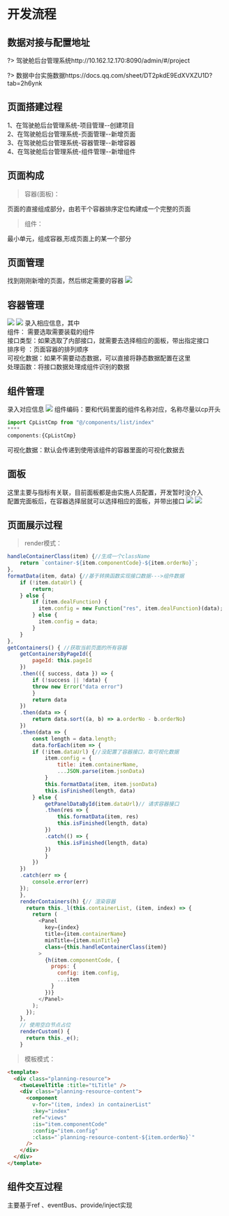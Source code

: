 # 开发流程
## 数据对接与配置地址
?> 驾驶舱后台管理系统http://10.162.12.170:8090/admin/#/project

?> 数据中台实施数据https://docs.qq.com/sheet/DT2pkdE9EdXVXZU1D?tab=2h6ynk
## 页面搭建过程
1、在驾驶舱后台管理系统-项目管理--创建项目  
2、在驾驶舱后台管理系统-页面管理--新增页面  
3、在驾驶舱后台管理系统-容器管理--新增容器  
4、在驾驶舱后台管理系统-组件管理--新增组件
## 页面构成
> 容器(面板)：

页面的直接组成部分，由若干个容器排序定位构建成一个完整的页面  

> 组件：

最小单元，组成容器,形成页面上的某一个部分  


## 页面管理
找到刚刚新增的页面，然后绑定需要的容器
![](res/img1.png)
## 容器管理
![](res/img2.png)
![](res/img3.png)
录入相应信息，其中  
组件： 需要选取需要装载的组件  
接口类型：如果选取了内部接口，就需要去选择相应的面板，带出指定接口  
排序号 ：页面容器的排列顺序  
可视化数据：如果不需要动态数据，可以直接将静态数据配置在这里  
处理函数：将接口数据处理成组件识别的数据
## 组件管理
录入对应信息
![](res/img4.png)
组件编码：要和代码里面的组件名称对应，名称尽量以cp开头
```js
import CpListCmp from "@/components/list/index"
****
components:{CpListCmp}
```
可视化数据：默认会传递到使用该组件的容器里面的可视化数据去
## 面板
这里主要与指标有关联，目前面板都是由实施人员配置，开发暂时没介入  
配置完面板后，在容器选择层就可以选择相应的面板，并带出接口
![](res/img5.png)
![](res/img6.png)
## 页面展示过程
> render模式：

```js
handleContainerClass(item) {//生成一个className
    return `container-${item.componentCode}-${item.orderNo}`;
},
formatData(item, data) {//基于转换函数实现接口数据--->组件数据
    if (!item.dataUrl) {
        return;
    } else {
        if (item.dealFunction) {
          item.config = new Function("res", item.dealFunction)(data);
        } else {
          item.config = data;
        }
    }
},
getContainers() { //获取当前页面的所有容器
    getContainersByPageId({
        pageId: this.pageId
    })
    .then(({ success, data }) => {
        if (!success || !data) {
        throw new Error("data error")
        }
        return data
    })
    .then(data => {
        return data.sort((a, b) => a.orderNo - b.orderNo)
    })
    .then(data => {
        const length = data.length;
        data.forEach(item => {
        if (!item.dataUrl) {//没配置了容器接口，取可视化数据
            item.config = {
                title: item.containerName,
                ...JSON.parse(item.jsonData)
            }
            this.formatData(item, item.jsonData)
            this.isFinished(length, data)
        } else {
            getPanelDataById(item.dataUrl)// 请求容器接口
            .then(res => {
                this.formatData(item, res)
                this.isFinished(length, data)
            })
            .catch(() => {
                this.isFinished(length, data)
            })
            }
        })
    })
    .catch(err => {
        console.error(err)
    });
    },
    renderContainers(h) {// 渲染容器
      return this._l(this.containerList, (item, index) => {
        return (
          <Panel
            key={index}
            title={item.containerName}
            minTitle={item.minTitle}
            class={this.handleContainerClass(item)}
          >
            {h(item.componentCode, {
              props: {
                config: item.config,
                ...item
              }
            })}
          </Panel>
        );
      });
    },
    // 使用空白节点占位
    renderCustom() {
      return this._e();
    }
```
> 模板模式：

```html
<template>
  <div class="planning-resource">
    <twoLevelTitle :title="tLTitle" />
    <div class="planning-resource-content">
      <component
        v-for="(item, index) in containerList"
        :key="index"
        ref="views"
        :is="item.componentCode"
        :config="item.config"
        :class="`planning-resource-content-${item.orderNo}`"
      />
    </div>
  </div>
</template>
```

## 组件交互过程
主要基于ref 、eventBus、provide/inject实现